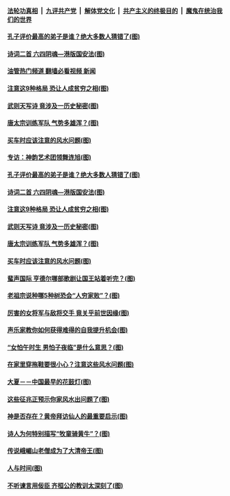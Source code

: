 ####  [法轮功真相](../../../../basic/blob/master/README.md?t=06300232) &nbsp;|&nbsp; [九评共产党](../../../../9ping.md/blob/master/README.md?t=06300232) &nbsp;|&nbsp; [解体党文化](../../../../jtdwh.md/blob/master/README.md?t=06300232)  &nbsp;|&nbsp; [共产主义的终极目的](../../../../gczydzjmd.md/blob/master/README.md?t=06300232) &nbsp;|&nbsp; [魔鬼在统治我们的世界](../../../../mgztzwmdsj.md/blob/master/README.md?t=06300232) 

#### [孔子评价最高的弟子是谁？绝大多数人猜错了(图)](../pages/p7/1009129.md?t=06300232) 

#### [诗词二首 六四阴魂—港版国安法(图)](../pages/p7/1010402.md?t=06300232) 

#### [油管热门频道 翻墙必看视频 新闻](http://45.76.130.85:81/youtube.html?06300232)

#### [注意这9种格局 恐让人成贫穷之相(图)](../pages/p7/1008943.md?t=06300232) 

#### [武则天写诗 竟涉及一历史秘密(图)](../pages/p7/1010163.md?t=06300232) 

#### [唐太宗训练军队 气势多雄浑？(图)](../pages/p7/1009637.md?t=06300232) 

#### [买车时应该注意的风水问题(图)](../pages/p7/1008942.md?t=06300232) 

#### [专访：神韵艺术团领舞连旭(图)](../pages/p7/974933.md?t=06300232) 

#### [孔子评价最高的弟子是谁？绝大多数人猜错了(图)](../pages/p7/1009129.md?t=06300232) 

#### [诗词二首 六四阴魂—港版国安法(图)](../pages/p7/1010402.md?t=06300232) 

#### [注意这9种格局 恐让人成贫穷之相(图)](../pages/p7/1008943.md?t=06300232) 

#### [武则天写诗 竟涉及一历史秘密(图)](../pages/p7/1010163.md?t=06300232) 

#### [唐太宗训练军队 气势多雄浑？(图)](../pages/p7/1009637.md?t=06300232) 

#### [买车时应该注意的风水问题(图)](../pages/p7/1008942.md?t=06300232) 

#### [蜚声国际 亨德尔哪部歌剧让国王站着听完？(图)](../pages/p7/1009847.md?t=06300232) 

#### [老祖宗说种哪5种树恐会“人穷家败”？(图)](../pages/p7/1010016.md?t=06300232) 

#### [厉害的女将军与敌将交手 竟关乎前世因缘(图)](../pages/p7/1010229.md?t=06300232) 

#### [声乐家教你如何获得难得的自我提升机会(图)](../pages/p7/1010042.md?t=06300232) 

#### [“女怕午时生 男怕子夜临”是什么意思？(图)](../pages/p7/1010012.md?t=06300232) 

#### [在家里穿拖鞋要很小心？注意这些风水问题(图)](../pages/p7/1008936.md?t=06300232) 

#### [大夏－－中国最早的花鼓灯(图)](../pages/p7/1009629.md?t=06300232) 

#### [这些征兆正预示你家风水出问题了(图)](../pages/p7/1008935.md?t=06300232) 

#### [神是否存在？黄帝拜访仙人的最重要启示(图)](../pages/p7/1009769.md?t=06300232) 

#### [诗人为何特别描写“牧童骑黄牛”？(图)](../pages/p7/1009907.md?t=06300232) 

#### [传说峨嵋山老僧成为了大清帝王(图)](../pages/p7/1009730.md?t=06300232) 

#### [人与时间(图)](../pages/p7/1010134.md?t=06300232) 

#### [不听谏言用佞臣 齐桓公的教训太深刻了(图)](../pages/p7/1009575.md?t=06300232) 

<img src='http://gfw-breaker.win/goodnews/indexes/p7.md' width='0px' height='0px'/>
